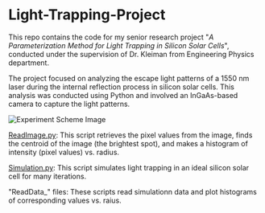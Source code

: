 # Light-Trapping-Project
This repo contains the code for my senior research project "_A Parameterization Method for Light Trapping in Silicon Solar Cells_", conducted under the supervision of Dr. Kleiman from Engineering Physics department.

The project focused on analyzing the escape light patterns of a 1550 nm laser during the internal reflection process in silicon solar cells. This analysis was conducted using Python and involved an InGaAs-based camera to capture the light patterns.

![Experiment Scheme Image]()

[ReadImage.py](ReadImage.py): This script retrieves the pixel values from the image, finds the centroid of the image (the brightest spot), and makes a histogram of intensity (pixel values) vs. radius.

[Simulation.py](Simulation.py): This script simulates light trapping in an ideal silicon solar cell for many iterations.

"ReadData_" files: These scripts read simulationn data and plot histograms of corresponding values vs. raius.
